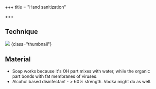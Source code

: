 +++
title = "Hand sanitization"

+++
## Technique
![](/saMskAra/mantraH/rogAH/images/hand-wash-steps.jpg)
{class="thumbnail"}

## Material
- Soap works because it's OH part mixes with water, while the organic part bonds with fat membranes of viruses.
- Alcohol based disinfectant - > 60% strength. Vodka might do as well.
